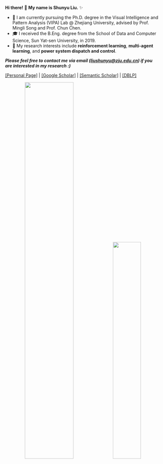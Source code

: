 **Hi there!** 👋 **My name is Shunyu Liu.** ✨

- 🌱 I am currently pursuing the Ph.D. degree in the <a href="https://www.vipazoo.cn/" target="_blank" style="text-decoration: none">Visual Intelligence and Pattern Analysis (VIPA) Lab</a> @ <a href="https://www.zju.edu.cn/english/" target="_blank" style="text-decoration: none">Zhejiang University</a>, advised by Prof. <a href="https://person.zju.edu.cn/en/msong" target="_blank" style="text-decoration: none">Mingli Song</a> and Prof. <a href="https://person.zju.edu.cn/en/0082004" target="_blank" style="text-decoration: none">Chun Chen</a>.
- 🎓 I received the B.Eng. degree from the School of Data and Computer Science, <a href="https://www.sysu.edu.cn/sysuen/" target="_blank" style="text-decoration: none">Sun Yat-sen University</a>, in 2019.
- 🥳 My research interests include **reinforcement learning**, **multi-agent learning**, and **power system dispatch and control**. 


***Please feel free to contact me via email (liushunyu@zju.edu.cn) if you are interested in my research :)***

[[Personal Page]](https://liushunyu.github.io/) | [[Google Scholar]](https://scholar.google.com/citations?user=4U-X6d4AAAAJ&hl=en) | [[Semantic Scholar]](https://www.semanticscholar.org/author/Shunyu-Liu/2128786021) | [[DBLP]](https://dblp.uni-trier.de/pid/235/0752-1.html)

<div align="center">
  <img src="https://github-readme-stats.vercel.app/api?username=liushunyu&show_icons=true&theme=prussian&rank_icon=github" width="56%">
  <img src="https://github-readme-stats.vercel.app/api/top-langs/?username=liushunyu&theme=prussian&layout=compact&hide=jupyter%20notebook" width="42.5%">
</div>

